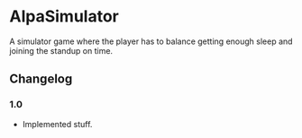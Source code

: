 # AlpaSimulator

A simulator game where the player has to balance getting enough sleep and joining the standup on time.

## Changelog

### 1.0

- Implemented stuff.
